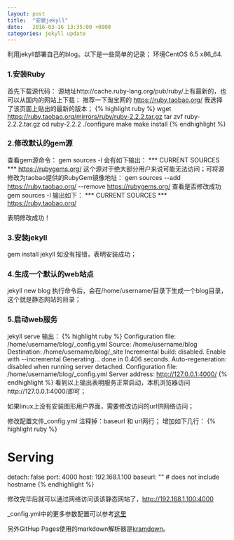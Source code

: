 ```yaml
---
layout: post
title:  "安装jekyll"
date:   2016-03-16 13:35:00 +0800
categories: jekyll update
---
```

利用jekyll部署自己的blog。以下是一些简单的记录；
环境CentOS 6.5 x86_64.

### 1.安装Ruby ###
首先下载源代码：
源地址http://cache.ruby-lang.org/pub/ruby/上有最新的，也可以从国内的网站上下载：
推荐一下淘宝网的 https://ruby.taobao.org/
我选择了该页面上贴出的最新的版本；
{% highlight ruby %}
wget https://ruby.taobao.org/mirrors/ruby/ruby-2.2.2.tar.gz
tar zvf ruby-2.2.2.tar.gz
cd ruby-2.2.2
./configure
make
make install
{% endhighlight %}

### 2.修改默认的gem源 ###

查看gem源命令：
gem sources -l
会有如下输出：
*** CURRENT SOURCES ***
https://rubygems.org/
这个源对于绝大部分用户来说可能无法访问；可将源修改为taobao提供的RubyGem镜像地址：
gem sources --add https://ruby.taobao.org/ --remove https://rubygems.org/
查看是否修改成功
gem sources -l
输出如下：
*** CURRENT SOURCES ***
https://ruby.taobao.org/

表明修改成功！

### 3.安装jekyll ###

gem install jekyll
如没有报错，表明安装成功；

### 4.生成一个默认的web站点 ###

jekyll new blog
执行命令后，会在/home/username/目录下生成一个blog目录，这个就是静态网站的目录；

### 5.启动web服务 ###

jekyll serve
输出：
{% highlight ruby %}
Configuration file: /home/username/blog/_config.yml
            Source: /home/username/blog
       Destination: /home/username/blog/_site
 Incremental build: disabled. Enable with --incremental
      Generating...
                    done in 0.406 seconds.
 Auto-regeneration: disabled when running server detached.
Configuration file: /home/username/blog/_config.yml
    Server address: http://127.0.0.1:4000/
{% endhighlight %}
看到以上输出表明服务正常启动，本机浏览器访问http://127.0.0.1:4000/即可；

如果linux上没有安装图形用户界面，需要修改访问的url供网络访问；

修改配置文件_config.yml
注释掉：baseurl 和 url两行；
增加如下几行：
{% highlight ruby %}
# Serving
detach:  false
port:    4000
host:    192.168.1.100
baseurl: "" # does not include hostname
{% endhighlight %}

修改完毕后就可以通过网络访问该该静态网站了，http://192.168.1.100:4000

_config.yml中的更多参数配置可以参考[这里](https://jekyllrb.com/docs/configuration/)

另外GitHup Pages使用的markdown解析器是[kramdown](http://kramdown.gettalong.org/syntax.html)。

[jekyll-docs]: http://jekyllrb.com/docs/home
[jekyll-gh]:   https://github.com/jekyll/jekyll
[jekyll-talk]: https://talk.jekyllrb.com/
